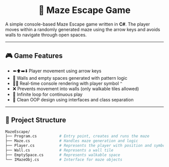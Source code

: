 <div align="center">

# 🧩 Maze Escape Game

</div>

A simple console-based Maze Escape game written in **C#**. The player moves within a randomly generated maze using the arrow keys and avoids walls to navigate through open spaces.

---

## 🎮 Game Features

- ⬅️⬆️➡️⬇️ Player movement using arrow keys  
- 🧱 Walls and empty spaces generated with pattern logic  
- 🧑‍🚀 Real-time console rendering with player symbol `^`  
- ❌ Prevents movement into walls (only walkable tiles allowed)  
- 🔁 Infinite loop for continuous play  
- 🧠 Clean OOP design using interfaces and class separation

---

## 🧠 Project Structure

```bash
MazeEscape/
├── Program.cs          # Entry point, creates and runs the maze
├── Maze.cs             # Handles maze generation and logic
├── Player.cs           # Represents the player with position and symbol
├── Wall.cs             # Represents a wall tile
├── EmptySpace.cs       # Represents walkable space
└── IMazeObj.cs         # Interface for maze objects
```
